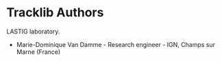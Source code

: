 Tracklib Authors
=================

LASTIG laboratory.


* Marie-Dominique Van Damme - Research engineer - IGN, Champs sur Marne (France)

